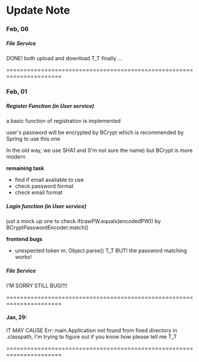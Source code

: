 # Update Note

### Feb, 06

##### File Service 

DONE!
both upload and download T_T finally ...

======================================================================

### Feb, 01

##### Register Function (in User service)

a basic function of registration is implemented

user's password will be encrypted by BCrypt which is recommended by Spring to use this one

In the old way, we use SHA1 and (I'm not sure the name) but BCrypt is more modern 

**remaining task**

- find if email available to use
- check password format
- check email format

##### Login function (in User service)

just a mock up one to check if(rawPW.equals(encodedPW)) by BCryptPasswordEncoder.match()

**frontend bugs**

- unexpected token m: Object.parse() T_T BUT! the password matching works!

##### File Service

I'M SORRY STILL BUG!!!!

======================================================================

#### Jan, 29: 

IT MAY CAUSE Err: main.Application not found 
from fixed directory in .classpath, I'm trying to figure out
if you know how please tell me T_T

======================================================================